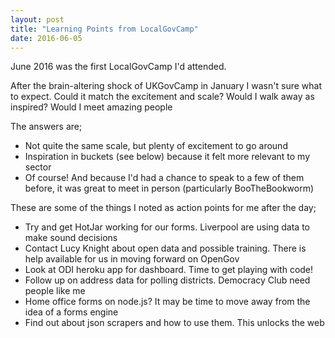 ```yaml
---
layout: post
title: "Learning Points from LocalGovCamp"
date: 2016-06-05
---
```

June 2016 was the first LocalGovCamp I'd attended. 

After the brain-altering shock of UKGovCamp in January I wasn't sure what to expect. Could it match the excitement and scale? Would I walk away as inspired? Would I meet amazing people

The answers are;
* Not quite the same scale, but plenty of excitement to go around
* Inspiration in buckets (see below) because it felt more relevant to my sector
* Of course! And because I'd had a chance to speak to a few of them before, it was great to meet in person (particularly BooTheBookworm)

These are some of the things I noted as action points for me after the day;

* Try and get HotJar working for our forms. Liverpool are using data to make sound decisions
* Contact Lucy Knight about open data and possible training. There is help available for us in moving forward on OpenGov
* Look at ODI heroku app for dashboard. Time to get playing with code!
* Follow up on address data for polling districts. Democracy Club need people like me
* Home office forms on node.js? It may be time to move away from the idea of a forms engine
* Find out about json scrapers and how to use them. This unlocks the web
